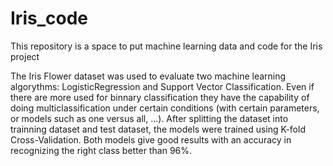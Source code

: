 # Iris_code

This repository is a space to put machine learning data and code for the Iris project

The Iris Flower dataset was used to evaluate two machine learning algorythms: LogisticRegression and Support Vector Classification. Even if there are more used for binnary classification they have the capability of doing multiclassification under certain conditions (with certain parameters, or models such as one versus all, ...).
After splitting the dataset into trainning dataset and test dataset, the models were trained using K-fold Cross-Validation. Both models give good results with an accuracy in recognizing the right class better than 96%.
